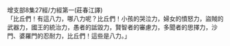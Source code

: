 增支部8集27經/力經第一(莊春江譯)  
「比丘們！有這八力，哪八力呢？比丘們！小孩的哭泣力，婦女的憤怒力，盜賊的武器力，國王的統治力，愚者的詆毀力，賢智者的審慮力，多聞者的思擇力，沙門、婆羅門的忍耐力，比丘們！這些是八力。」  
  
  

